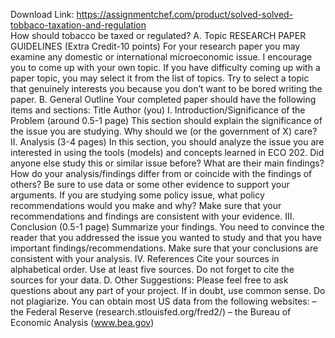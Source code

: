 Download Link: https://assignmentchef.com/product/solved-solved-tobbaco-taxation-and-regulation
<br>
How should tobacco be taxed or regulated? A. Topic RESEARCH PAPER GUIDELINES (Extra Credit-10 points) For your research paper you may examine any domestic or international microeconomic issue. I encourage you to come up with your own topic. If you have difficulty coming up with a paper topic, you may select it from the list of topics. Try to select a topic that genuinely interests you because you don’t want to be bored writing the paper. B. General Outline Your completed paper should have the following items and sections: Title Author (you) I. Introduction/Significance of the Problem (around 0.5-1 page) This section should explain the significance of the issue you are studying. Why should we (or the government of X) care? II. Analysis (3-4 pages) In this section, you should analyze the issue you are interested in using the tools (models) and concepts learned in ECO 202. Did anyone else study this or similar issue before? What are their main findings? How do your analysis/findings differ from or coincide with the findings of others? Be sure to use data or some other evidence to support your arguments. If you are studying some policy issue, what policy recommendations would you make and why? Make sure that your recommendations and findings are consistent with your evidence. III. Conclusion (0.5-1 page) Summarize your findings. You need to convince the reader that you addressed the issue you wanted to study and that you have important findings/recommendations. Make sure that your conclusions are consistent with your analysis. IV. References Cite your sources in alphabetical order. Use at least five sources. Do not forget to cite the sources for your data. D. Other Suggestions: Please feel free to ask questions about any part of your project. If in doubt, use common sense. Do not plagiarize. You can obtain most US data from the following websites: – the Federal Reserve (research.stlouisfed.org/fred2/) – the Bureau of Economic Analysis (www.bea.gov)